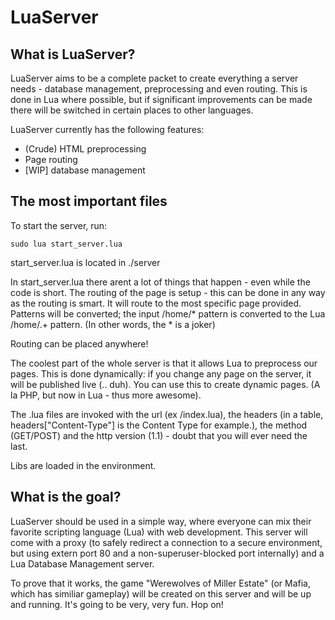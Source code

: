 LuaServer 
=========

What is LuaServer?
---------

LuaServer aims to be a complete packet to create everything a server needs - database management, preprocessing and even routing. This is done in Lua where possible, but if significant improvements can be made there will be switched in certain places to other languages.

LuaServer currently has the following features:

* (Crude) HTML preprocessing
* Page routing
* [WIP] database management

The most important files
------------------------

To start the server, run:

	sudo lua start_server.lua

start_server.lua is located in ./server

In start_server.lua there arent a lot of things that happen - even while the code is short. The routing of the page is setup - this can be done in any way as the routing is smart. It will route to the most specific page provided. Patterns will be converted; the input /home/* pattern is converted to the Lua /home/.+ pattern. (In other words, the * is a joker)

Routing can be placed anywhere!

The coolest part of the whole server is that it allows Lua to preprocess our pages. This is done dynamically: if you change any page on the server, it will be published live (.. duh). You can use this to create dynamic pages. (A la PHP, but now in Lua - thus more awesome).

The .lua files are invoked with the url (ex /index.lua), the headers (in a table, headers["Content-Type"] is the Content Type for example.), the method (GET/POST) and the http version (1.1) - doubt that you will ever need the last.

Libs are loaded in the environment.

What is the goal?
--------------------------

LuaServer should be used in a simple way, where everyone can mix their favorite scripting language (Lua) with web development. This server will come with a proxy (to safely redirect a connection to a secure environment, but using extern port 80 and a non-superuser-blocked port internally) and a Lua Database Management server.

To prove that it works, the game "Werewolves of Miller Estate" (or Mafia, which has similiar gameplay) will be created on this server and will be up and running. It's going to be very, very fun. Hop on!



